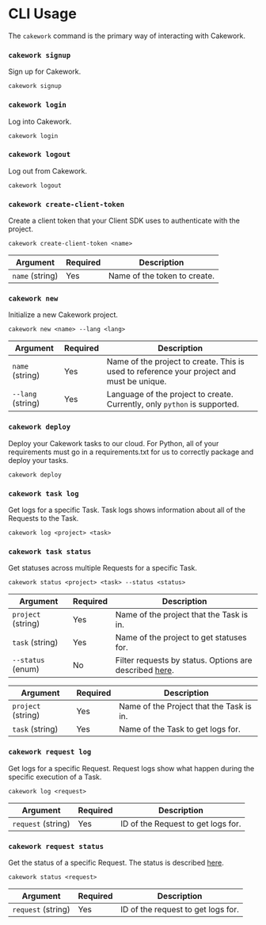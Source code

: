 # CLI Usage
The ```cakework``` command is the primary way of interacting with Cakework.

### ```cakework signup```
Sign up for Cakework.

```
cakework signup
```

### ```cakework login```
Log into Cakework.

```
cakework login
```

### ```cakework logout```
Log out from Cakework.

```
cakework logout
```

### ```cakework create-client-token```
Create a client token that your Client SDK uses to authenticate with the project.

```
cakework create-client-token <name>
```

| Argument | Required | Description |
| --- | --- | --- |
| ```name``` (string) | Yes | Name of the token to create. |

### ```cakework new```
Initialize a new Cakework project.

```
cakework new <name> --lang <lang>
```

| Argument | Required | Description |
| --- | --- | --- |
| ```name``` (string) | Yes | Name of the project to create. This is used to reference your project and must be unique. |
| ```--lang``` (string) | Yes | Language of the project to create. Currently, only ```python``` is supported. |

### ```cakework deploy```
Deploy your Cakework tasks to our cloud. For Python, all of your requirements must go in a requirements.txt for us to correctly package and deploy your tasks.

```
cakework deploy
```

### ```cakework task log```
Get logs for a specific Task. Task logs shows information about all of the Requests to the Task.

```
cakework log <project> <task>
```

### ```cakework task status```
Get statuses across multiple Requests for a specific Task.

```
cakework status <project> <task> --status <status>
```

| Argument | Required | Description |
| --- | --- | --- |
| ```project``` (string) | Yes | Name of the project that the Task is in. |
| ```task``` (string) | Yes | Name of the project to get statuses for. |
| ```--status``` (enum) | No | Filter requests by status. Options are described [here](../cakeworksdk/client/python/usage#get_status). |

| Argument | Required | Description |
| --- | --- | --- |
| ```project``` (string) | Yes | Name of the Project that the Task is in. |
| ```task``` (string) | Yes | Name of the Task to get logs for. |

### ```cakework request log```
Get logs for a specific Request. Request logs show what happen during the specific execution of a Task.

```
cakework log <request>
```

| Argument | Required | Description |
| --- | --- | --- |
| ```request``` (string) | Yes | ID of the Request to get logs for. |

### ```cakework request status```
Get the status of a specific Request. The status is described [here](../cakeworksdk/client/python/usage#get_status).

```
cakework status <request>
```

| Argument | Required | Description |
| --- | --- | --- |
| ```request``` (string) | Yes | ID of the request to get logs for. |